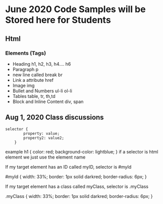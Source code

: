 # June 2020 Code Samples will be Stored here for Students

## Html 
### Elements (Tags)
- Heading  h1, h2, h3, h4.... h6
- Paragraph  p
- new line called break   br
- Link       a attribute href
- Image img
- Bullet and Numbers ul-li ol-li
- Tables table, tr, th,td
- Block and Inline Content div, span
## Aug 1, 2020 Class discussions

	selector {
			property: value;
			property2: value2;
		}
example 
h1 {
 color: red;
 background-color: lightblue;
}
if a selector is html element we just use the element name

If my target element has an ID called myID, selector is #myId

#myId {
 width: 33%;
 border: 1px solid darkred;
 border-radius: 6px;
}

If my target element has a class called myClass, selector is .myClass

.myClass {
 width: 33%;
 border: 1px solid darkred;
 border-radius: 6px;
}